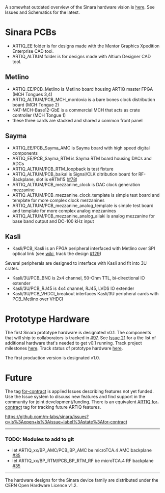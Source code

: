 A somewhat outdated overview of the Sinara hardware vision is [here](https://github.com/m-labs/artiq-hardware). See Issues and Schematics for the latest.

# Sinara PCBs
- ARTIQ_EE folder is for designs made with the Mentor Graphics Xpedition Enterprise CAD tool.
- ARTIQ_ALTIUM folder is for designs made with Altium Designer CAD tool.

## Metlino
- ARTIQ_EE/PCB_Metlino is Metlino board housing ARTIQ master FPGA (MCH Tongues 3,4)
- ARTIQ_ALTIUM/PCB_MCH_mordovia is a bare bones clock distribution board (MCH Tongue 2)
- NAT-MCH-Base12-GbE is a commercial MCH that acts as crate controller (MCH Tongue 1)
- these three cards are stacked and shared a common front panel

## Sayma
- ARTIQ_EE/PCB_Sayma_AMC is Sayma board with high speed digital components 
- ARTIQ_EE/PCB_Sayma_RTM is Sayma RTM board housing DACs and ADCs
- ARTIQ_ALTIUM/PCB_RTM_loopback is test fixture
- ARTIQ_ALTIUM/PCB_baikal is Signal/CLK ditribution board for RF-Backplane, slot is eRTM15  ([#78](https://github.com/m-labs/sinara/issues/78))
- ARTIQ_ALTIUM/PCB_mezzanine_clock is DAC clock generation mezzanine
- ARTIQ_ALTIUM/PCB_mezzanine_clock_template is simple test board and template for more complex clock mezzanines 
- ARTIQ_ALTIUM/PCB_mezzanine_analog_template is simple test board and template for more complex analog mezzanines 
- ARTIQ_ALTIUM/PCB_mezzanine_analog_allaki is analog mezzanine for base band output and DC-100 kHz input 

## Kasli
- Kasli/PCB_Kasli is an FPGA peripheral interfaced with Metlino over SPI optical link (see [wiki](https://github.com/m-labs/sinara/wiki/Kasli), track the design [#129](https://github.com/m-labs/sinara/issues/129)) 

Several peripherals are designed to interface with Kasli and fit into 3U crates. 

- Kasli/3U/PCB_BNC is 2x4 channel, 50-Ohm TTL, bi-directional IO extender 
- Kasli/3U/PCB_RJ45 is 4x4 channel, RJ45, LVDS IO extender 
- Kasli/3U/PCB_VHDCI_breakout interfaces Kasli/3U peripheral cards with PCB_Metlino over VHDCI 

# Prototype Hardware

The first Sinara prototype hardware is designated v0.1. The components that will ship to collaborators is tracked in [#97](https://github.com/m-labs/sinara/issues/97). See [Issue 21](https://github.com/m-labs/sinara/issues/21) for a the list of additional hardware that's needed to get v0.1 running. Track project milestones [here](https://github.com/m-labs/sinara/milestones). Track status of prototype hardware [here](https://github.com/m-labs/sinara/wiki/hardware-status).

The first production version is designated v1.0. 

# Future

The tag [for-contract](https://github.com/m-labs/artiq/issues?q=is%3Aissue+is%3Aopen+label%3Atype%3Afor-contract) is applied Issues describing features not yet funded. Use the Issue system to discuss new features and find support in the community for joint development/funding. There is an equivalent [ARTIQ for-contract](https://github.com/m-labs/artiq/issues?q=is%3Aissue+is%3Aopen+label%3Atype%3Afor-contract) tag for tracking future ARTIQ features. 

https://github.com/m-labs/sinara/issues?q=is%3Aopen+is%3Aissue+label%3Astate%3Afor-contract

---------------------

###  TODO: Modules to add to git

- let ARTIQ_xx/BP_AMC/PCB_BP_AMC be microTCA.4 AMC backplane [#35](https://github.com/m-labs/sinara/issues/135)
- let ARTIQ_xx/BP_RTM/PCB_BP_RTM_RF be microTCA.4 RF backplane [#35](https://github.com/m-labs/sinara/issues/135)

--------------

The hardware designs for the Sinara device family are distributed under the CERN Open Hardware Licence v1.2.
